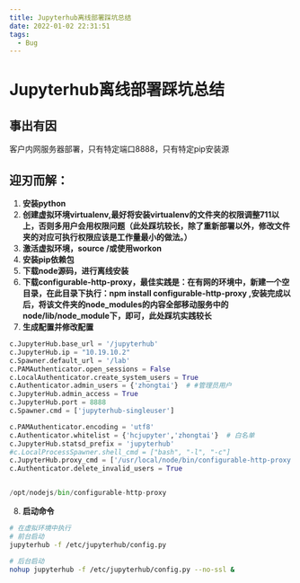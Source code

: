 ```yaml
---
title: Jupyterhub离线部署踩坑总结
date: 2022-01-02 22:31:51
tags: 
  - Bug
---
```


# Jupyterhub离线部署踩坑总结


## 事出有因

客户内网服务器部署，只有特定端口8888，只有特定pip安装源

## 迎刃而解：

1. **安装python**
2. **创建虚拟环境virtualenv,最好将安装virtualenv的文件夹的权限调整711以上，否则多用户会用权限问题（此处踩坑较长，除了重新部署以外，修改文件夹的对应可执行权限应该是工作量最小的做法。）**
3. **激活虚拟环境，source /或使用workon**
4. **安装pip依赖包**
5. **下载node源码，进行离线安装**
6. **下载configurable-http-proxy，最佳实践是：在有网的环境中，新建一个空目录，在此目录下执行：npm install configurable-http-proxy ,安装完成以后，将该文件夹的node_modules的内容全部移动服务中的node/lib/node_module下，即可，此处踩坑实践较长**
7. **生成配置并修改配置**

```py
c.JupyterHub.base_url = '/jupyterhub'
c.JupyterHub.ip = "10.19.10.2"
c.Spawner.default_url = '/lab'
c.PAMAuthenticator.open_sessions = False
c.LocalAuthenticator.create_system_users = True
c.Authenticator.admin_users = {'zhongtai'}  # #管理员用户
c.JupyterHub.admin_access = True
c.JupyterHub.port = 8888
c.Spawner.cmd = ['jupyterhub-singleuser']

c.PAMAuthenticator.encoding = 'utf8'
c.Authenticator.whitelist = {'hcjupyter','zhongtai'}  # 白名单
c.JupyterHub.statsd_prefix = 'jupyterhub'
#c.LocalProcessSpawner.shell_cmd = ["bash", "-l", "-c"]
c.JupyterHub.proxy_cmd = ['/usr/local/node/bin/configurable-http-proxy',]
c.Authenticator.delete_invalid_users = True


/opt/nodejs/bin/configurable-http-proxy
```

8. **启动命令**

```bash
# 在虚拟环境中执行
# 前台启动
jupyterhub -f /etc/jupyterhub/config.py

# 后台启动
nohup jupyterhub -f /etc/jupyterhub/config.py --no-ssl & 
```
